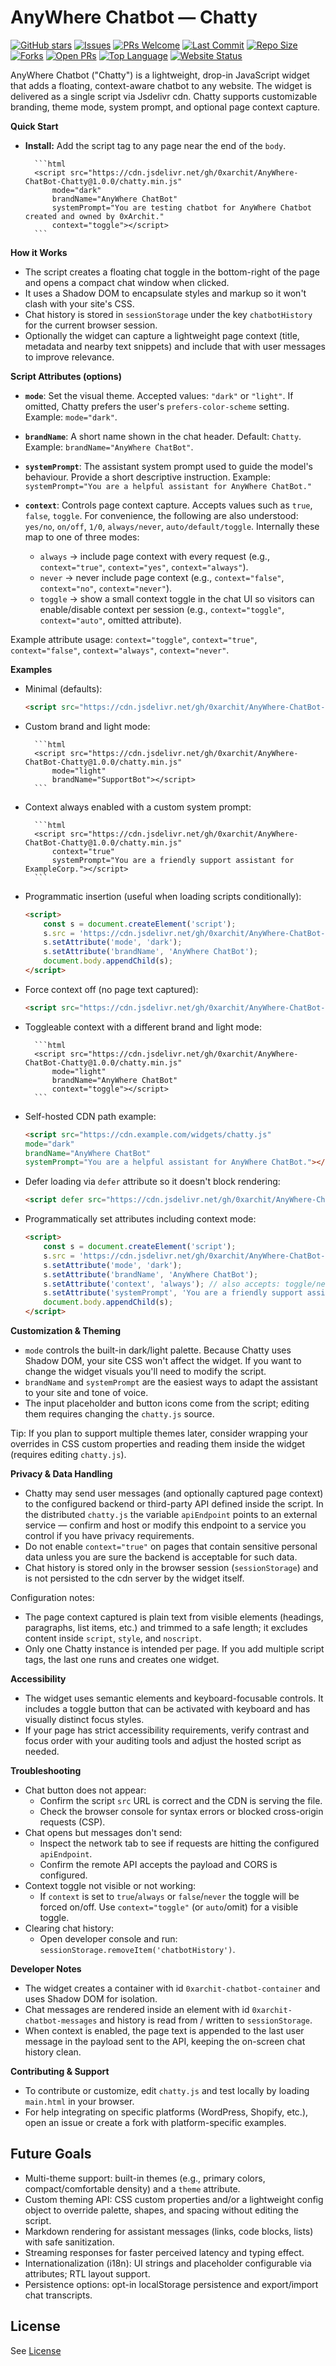 # AnyWhere Chatbot — Chatty
[![GitHub stars](https://img.shields.io/github/stars/0xarchit/AnyWhere-ChatBot-Chatty?style=flat-square&logo=github)](https://github.com/0xarchit/AnyWhere-ChatBot-Chatty/stargazers)
[![Issues](https://img.shields.io/github/issues/0xarchit/AnyWhere-ChatBot-Chatty?style=flat-square)](https://github.com/0xarchit/AnyWhere-ChatBot-Chatty/issues)
[![PRs Welcome](https://img.shields.io/badge/PRs-welcome-brightgreen?style=flat-square)](https://github.com/0xarchit/AnyWhere-ChatBot-Chatty/pulls)
[![Last Commit](https://img.shields.io/github/last-commit/0xarchit/AnyWhere-ChatBot-Chatty?style=flat-square)](https://github.com/0xarchit/AnyWhere-ChatBot-Chatty)
[![Repo Size](https://img.shields.io/github/repo-size/0xarchit/AnyWhere-ChatBot-Chatty?style=flat-square)](https://github.com/0xarchit/AnyWhere-ChatBot-Chatty)
[![Forks](https://img.shields.io/github/forks/0xarchit/AnyWhere-ChatBot-Chatty?style=flat-square)](https://github.com/0xarchit/AnyWhere-ChatBot-Chatty/network/members)
[![Open PRs](https://img.shields.io/github/issues-pr/0xarchit/AnyWhere-ChatBot-Chatty?style=flat-square)](https://github.com/0xarchit/AnyWhere-ChatBot-Chatty/pulls)
[![Top Language](https://img.shields.io/github/languages/top/0xarchit/AnyWhere-ChatBot-Chatty?style=flat-square)](https://github.com/0xarchit/AnyWhere-ChatBot-Chatty)
[![Website Status](https://img.shields.io/website-up-down-green-red/https/chatty.0xarchit.is-a.dev/?style=flat-square)](https://chatty.0xarchit.is-a.dev)


AnyWhere Chatbot ("Chatty") is a lightweight, drop-in JavaScript widget that adds a floating, context-aware chatbot to any website. The widget is delivered as a single script via Jsdelivr cdn. Chatty supports customizable branding, theme mode, system prompt, and optional page context capture.

**Quick Start**
- **Install:** Add the script tag to any page near the end of the `body`.

		```html
		<script src="https://cdn.jsdelivr.net/gh/0xarchit/AnyWhere-ChatBot-Chatty@1.0.0/chatty.min.js"
			mode="dark"
			brandName="AnyWhere ChatBot"
			systemPrompt="You are testing chatbot for AnyWhere Chatbot created and owned by 0xArchit."
			context="toggle"></script>
		```


**How it Works**
- The script creates a floating chat toggle in the bottom-right of the page and opens a compact chat window when clicked.
- It uses a Shadow DOM to encapsulate styles and markup so it won't clash with your site's CSS.
- Chat history is stored in `sessionStorage` under the key `chatbotHistory` for the current browser session.
- Optionally the widget can capture a lightweight page context (title, metadata and nearby text snippets) and include that with user messages to improve relevance.

**Script Attributes (options)**
- **`mode`**: Set the visual theme. Accepted values: `"dark"` or `"light"`. If omitted, Chatty prefers the user's `prefers-color-scheme` setting. Example: `mode="dark"`.
- **`brandName`**: A short name shown in the chat header. Default: `Chatty`. Example: `brandName="AnyWhere ChatBot"`.
- **`systemPrompt`**: The assistant system prompt used to guide the model's behaviour. Provide a short descriptive instruction. Example: `systemPrompt="You are a helpful assistant for AnyWhere ChatBot."
	`

- **`context`**: Controls page context capture. Accepts values such as `true`, `false`, `toggle`. For convenience, the following are also understood: `yes/no`, `on/off`, `1/0`, `always/never`, `auto/default/toggle`. Internally these map to one of three modes:
	- `always` → include page context with every request (e.g., `context="true"`, `context="yes"`, `context="always"`).
	- `never` → never include page context (e.g., `context="false"`, `context="no"`, `context="never"`).
	- `toggle` → show a small context toggle in the chat UI so visitors can enable/disable context per session (e.g., `context="toggle"`, `context="auto"`, omitted attribute).

Example attribute usage: `context="toggle"`, `context="true"`, `context="false"`, `context="always"`, `context="never"`.

**Examples**
- Minimal (defaults):

	```html
	<script src="https://cdn.jsdelivr.net/gh/0xarchit/AnyWhere-ChatBot-Chatty@1.0.0/chatty.min.js"></script>
	```

- Custom brand and light mode:

		```html
		<script src="https://cdn.jsdelivr.net/gh/0xarchit/AnyWhere-ChatBot-Chatty@1.0.0/chatty.min.js"
			mode="light"
			brandName="SupportBot"></script>
		```

- Context always enabled with a custom system prompt:

		```html
		<script src="https://cdn.jsdelivr.net/gh/0xarchit/AnyWhere-ChatBot-Chatty@1.0.0/chatty.min.js"
			context="true"
			systemPrompt="You are a friendly support assistant for ExampleCorp."></script>
		```

- Programmatic insertion (useful when loading scripts conditionally):

	```html
	<script>
		const s = document.createElement('script');
		s.src = 'https://cdn.jsdelivr.net/gh/0xarchit/AnyWhere-ChatBot-Chatty@1.0.0/chatty.min.js';
		s.setAttribute('mode', 'dark');
		s.setAttribute('brandName', 'AnyWhere ChatBot');
		document.body.appendChild(s);
	</script>
	```

- Force context off (no page text captured):

	```html
	<script src="https://cdn.jsdelivr.net/gh/0xarchit/AnyWhere-ChatBot-Chatty@1.0.0/chatty.min.js" context="false"></script>
	```

- Toggleable context with a different brand and light mode:

		```html
		<script src="https://cdn.jsdelivr.net/gh/0xarchit/AnyWhere-ChatBot-Chatty@1.0.0/chatty.min.js"
			mode="light"
			brandName="AnyWhere ChatBot"
			context="toggle"></script>
		```

- Self-hosted CDN path example:

	```html
	<script src="https://cdn.example.com/widgets/chatty.js"
	mode="dark"
	brandName="AnyWhere ChatBot"
	systemPrompt="You are a helpful assistant for AnyWhere ChatBot."></script>
	```

- Defer loading via `defer` attribute so it doesn't block rendering:

	```html
	<script defer src="https://cdn.jsdelivr.net/gh/0xarchit/AnyWhere-ChatBot-Chatty@1.0.0/chatty.min.js" mode="dark"></script>
	```

- Programmatically set attributes including context mode:

	```html
	<script>
		const s = document.createElement('script');
		s.src = 'https://cdn.jsdelivr.net/gh/0xarchit/AnyWhere-ChatBot-Chatty@1.0.0/chatty.min.js';
		s.setAttribute('mode', 'dark');
		s.setAttribute('brandName', 'AnyWhere ChatBot');
		s.setAttribute('context', 'always'); // also accepts: toggle/never/true/false/default
		s.setAttribute('systemPrompt', 'You are a friendly support assistant.');
		document.body.appendChild(s);
	</script>
	```

**Customization & Theming**
- `mode` controls the built-in dark/light palette. Because Chatty uses Shadow DOM, your site CSS won't affect the widget. If you want to change the widget visuals you'll need to modify the script.
- `brandName` and `systemPrompt` are the easiest ways to adapt the assistant to your site and tone of voice.
- The input placeholder and button icons come from the script; editing them requires changing the `chatty.js` source.

Tip: If you plan to support multiple themes later, consider wrapping your overrides in CSS custom properties and reading them inside the widget (requires editing `chatty.js`).

**Privacy & Data Handling**
- Chatty may send user messages (and optionally captured page context) to the configured backend or third-party API defined inside the script. In the distributed `chatty.js` the variable `apiEndpoint` points to an external service — confirm and host or modify this endpoint to a service you control if you have privacy requirements.
- Do not enable `context="true"` on pages that contain sensitive personal data unless you are sure the backend is acceptable for such data.
- Chat history is stored only in the browser session (`sessionStorage`) and is not persisted to the cdn server by the widget itself.

Configuration notes:
- The page context captured is plain text from visible elements (headings, paragraphs, list items, etc.) and trimmed to a safe length; it excludes content inside `script`, `style`, and `noscript`.
- Only one Chatty instance is intended per page. If you add multiple script tags, the last one runs and creates one widget.

**Accessibility**
- The widget uses semantic elements and keyboard-focusable controls. It includes a toggle button that can be activated with keyboard and has visually distinct focus styles.
- If your page has strict accessibility requirements, verify contrast and focus order with your auditing tools and adjust the hosted script as needed.

**Troubleshooting**
- Chat button does not appear:
	- Confirm the script `src` URL is correct and the CDN is serving the file.
	- Check the browser console for syntax errors or blocked cross-origin requests (CSP).
- Chat opens but messages don't send:
	- Inspect the network tab to see if requests are hitting the configured `apiEndpoint`.
	- Confirm the remote API accepts the payload and CORS is configured.
- Context toggle not visible or not working:
	- If `context` is set to `true`/`always` or `false`/`never` the toggle will be forced on/off. Use `context="toggle"` (or `auto`/omit) for a visible toggle.
- Clearing chat history:
	- Open developer console and run: `sessionStorage.removeItem('chatbotHistory')`.

**Developer Notes**
- The widget creates a container with id `0xarchit-chatbot-container` and uses Shadow DOM for isolation.
- Chat messages are rendered inside an element with id `0xarchit-chatbot-messages` and history is read from / written to `sessionStorage`.
 - When context is enabled, the page text is appended to the last user message in the payload sent to the API, keeping the on-screen chat history clean.

**Contributing & Support**
- To contribute or customize, edit `chatty.js` and test locally by loading `main.html` in your browser.
- For help integrating on specific platforms (WordPress, Shopify, etc.), open an issue or create a fork with platform-specific examples.


## Future Goals

- Multi-theme support: built-in themes (e.g., primary colors, compact/comfortable density) and a `theme` attribute.
- Custom theming API: CSS custom properties and/or a lightweight config object to override palette, shapes, and spacing without editing the script.
- Markdown rendering for assistant messages (links, code blocks, lists) with safe sanitization.
- Streaming responses for faster perceived latency and typing effect.
- Internationalization (i18n): UI strings and placeholder configurable via attributes; RTL layout support.
- Persistence options: opt-in localStorage persistence and export/import chat transcripts.

## License
See [License](License)